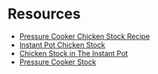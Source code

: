 # Resources

- [Pressure Cooker Chicken Stock Recipe](https://www.seriouseats.com/pressure-cooker-chicken-stock-recipe)
- [Instant Pot Chicken Stock](https://www.simplyrecipes.com/recipes/how_to_make_chicken_stock_in_the_pressure_cooker/)
- [Chicken Stock in The Instant Pot](https://amindfullmom.com/instant-pot-chicken-stock/)
- [Pressure Cooker Stock](https://www.seriouseats.com/ask-the-food-lab-can-i-make-stock-in-a-pressure-cooker-slow-cooker)
